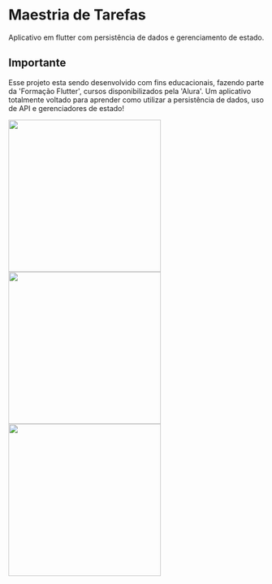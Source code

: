 # Maestria de Tarefas

Aplicativo em flutter com persistência de dados e gerenciamento de estado.

## Importante
Esse projeto esta sendo desenvolvido com fins educacionais, fazendo parte da 'Formação Flutter', cursos disponibilizados pela 'Alura'.
Um aplicativo totalmente voltado para aprender como utilizar a persistência de dados, uso de API e gerenciadores de estado!

<div align-"center">
<img src="https://user-images.githubusercontent.com/74208137/209182979-cc17607b-47c5-4f07-911b-1075c9412fb5.png" width="300px" />
</div>

<div align-"center">
<img src="https://user-images.githubusercontent.com/74208137/209183050-f8e6cad9-8d83-4258-a07a-74b5d2818b92.png" width="300px" />
</div>

<div align-"center">
<img src="https://user-images.githubusercontent.com/74208137/209183088-dad0e349-052e-46da-b21a-c7ad8c5599cb.png" width="300px" />
</div>
